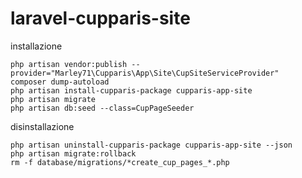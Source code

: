# laravel-cupparis-site

installazione

```    
php artisan vendor:publish --provider="Marley71\Cupparis\App\Site\CupSiteServiceProvider"
composer dump-autoload
php artisan install-cupparis-package cupparis-app-site
php artisan migrate
php artisan db:seed --class=CupPageSeeder 
```


disinstallazione

```    
php artisan uninstall-cupparis-package cupparis-app-site --json
php artisan migrate:rollback
rm -f database/migrations/*create_cup_pages_*.php
```  
